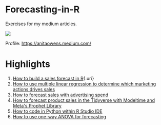 # Forecasting-in-R

Exercises for my medium articles.

![](../images/Medium%20snapshot.png)

Profile: <https://anitaowens.medium.com/>

# Highlights

1.  [How to build a sales forecast in R](https://medium.com/geekculture/how-to-build-a-sales-forecast-in-r-dafabb03a076){.uri}
2.  [How to use multiple linear regression to determine which marketing actions drives sales](https://medium.com/mlearning-ai/how-to-use-multiple-linear-regression-in-r-to-determine-which-marketing-actions-drives-sales-cf733eeae28e)
3.  [How to forecast sales with advertising spend](https://medium.com/geekculture/how-to-forecast-sales-with-advertising-spend-in-r-36e6fc99760a)
4.  [How to forecast product sales in the Tidyverse with Modeltime and Meta's Prophet Library](https://anitaowens.medium.com/how-to-forecast-product-sales-in-the-r-tidyverse-with-modeltime-and-prophet-cd509506940d)
5.  [How to code in Python within R Studio IDE](https://blog.devgenius.io/how-to-code-in-python-within-r-studio-caaec54c9d74)
6.  [How to use one-way ANOVA for forecasting](https://medium.com/mlearning-ai/how-use-one-way-anova-for-forecasting-in-r-908bb1b5b4d3)
